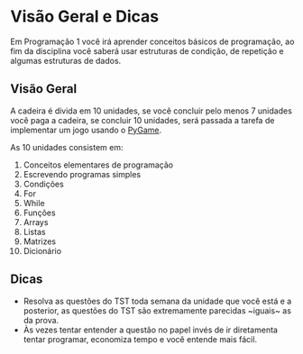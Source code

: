 # Visão Geral e Dicas

Em Programação 1 você irá aprender conceitos básicos de programação, ao fim da disciplina você saberá usar estruturas de condição, de repetição e algumas estruturas de dados.

## Visão Geral

A cadeira é divida em 10 unidades, se você concluir pelo menos 7 unidades você paga a cadeira, se concluir 10 unidades, será passada a tarefa de implementar um jogo usando o [PyGame](https://www.pygame.org/).

As 10 unidades consistem em:

1. Conceitos elementares de programação
2. Escrevendo programas simples
3. Condições
4. For
5. While
6. Funções
7. Arrays
8. Listas
9. Matrizes
10. Dicionário


## Dicas

- Resolva as questões do TST toda semana da unidade que você está e a posterior, as questões do TST são extremamente parecidas ~iguais~ as da prova.
- Às vezes tentar entender a questão no papel invés de ir diretamenta tentar programar, economiza tempo e você entende mais fácil.
